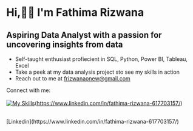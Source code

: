 # Hi,🙋‍♀️ I'm Fathima Rizwana
## Aspiring Data Analyst with a passion for uncovering insights from data

* Self-taught enthusiast profiecient in SQL, Python, Power BI, Tableau, Excel <br>
* Take a peek at my data analysis project sto see my skills in action <br>
* Reach out to me at frizwanaonew@gmail.com <br>

Connect with me: <br><br>
[![My Skills](https://skillicons.dev/icons?i=linkedin)](https://skillicons.dev)(https://www.linkedin.com/in/fathima-rizwana-617703157/) 

<br>
[Linkedin](https://www.linkedin.com/in/fathima-rizwana-617703157/) 


